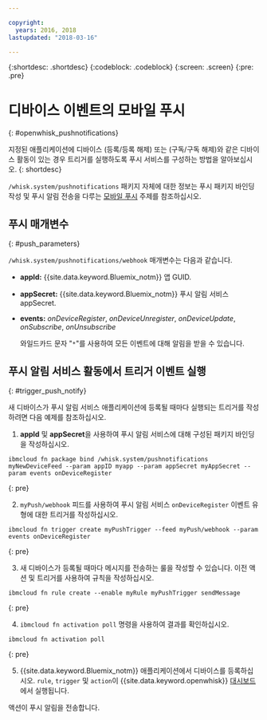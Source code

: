 ```yaml
---

copyright:
  years: 2016, 2018
lastupdated: "2018-03-16"

---
```


{:shortdesc: .shortdesc}
{:codeblock: .codeblock}
{:screen: .screen}
{:pre: .pre}

# 디바이스 이벤트의 모바일 푸시
{: #openwhisk_pushnotifications}

지정된 애플리케이션에 디바이스 (등록/등록 해제) 또는 (구독/구독 해제)와 같은 디바이스 활동이 있는 경우 트리거를 실행하도록 푸시 서비스를 구성하는 방법을 알아보십시오.
{: shortdesc}

`/whisk.system/pushnotifications` 패키지 자체에 대한 정보는 푸시 패키지 바인딩 작성 및 푸시 알림 전송을 다루는 [모바일 푸시](./mobile_push_actions.html) 주제를 참조하십시오.

## 푸시 매개변수
{: #push_parameters}

`/whisk.system/pushnotifications/webhook` 매개변수는 다음과 같습니다.
- **appId:** {{site.data.keyword.Bluemix_notm}} 앱 GUID.
- **appSecret:** {{site.data.keyword.Bluemix_notm}} 푸시 알림 서비스 appSecret.
- **events:** _onDeviceRegister_, _onDeviceUnregister_, _onDeviceUpdate_, _onSubscribe_, _onUnsubscribe_

  와일드카드 문자 "`*`"를 사용하여 모든 이벤트에 대해 알림을 받을 수 있습니다.

## 푸시 알림 서비스 활동에서 트리거 이벤트 실행
{: #trigger_push_notify}

새 디바이스가 푸시 알림 서비스 애플리케이션에 등록될 때마다 실행되는 트리거를 작성하려면 다음 예제를 참조하십시오.

1. **appId** 및 **appSecret**을 사용하여 푸시 알림 서비스에 대해 구성된 패키지 바인딩을 작성하십시오.
  ```
  ibmcloud fn package bind /whisk.system/pushnotifications myNewDeviceFeed --param appID myapp --param appSecret myAppSecret --param events onDeviceRegister
  ```
  {: pre}

2. `myPush/webhook` 피드를 사용하여 푸시 알림 서비스 `onDeviceRegister` 이벤트 유형에 대한 트리거를 작성하십시오. 
  ```
  ibmcloud fn trigger create myPushTrigger --feed myPush/webhook --param events onDeviceRegister
  ```
  {: pre}

3. 새 디바이스가 등록될 때마다 메시지를 전송하는 룰을 작성할 수 있습니다. 이전 액션 및 트리거를 사용하여 규칙을 작성하십시오.
  ```
  ibmcloud fn rule create --enable myRule myPushTrigger sendMessage
  ```
  {: pre}

4. `ibmcloud fn activation poll` 명령을 사용하여 결과를 확인하십시오. 
  ```
  ibmcloud fn activation poll
  ```
  {: pre}

5. {{site.data.keyword.Bluemix_notm}} 애플리케이션에서 디바이스를 등록하십시오. `rule`, `trigger` 및 `action`이 {{site.data.keyword.openwhisk}} [대시보드](https://console.bluemix.net/openwhisk/dashboard)에서 실행됩니다.

  액션이 푸시 알림을 전송합니다.
